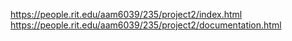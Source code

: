 https://people.rit.edu/aam6039/235/project2/index.html
https://people.rit.edu/aam6039/235/project2/documentation.html
